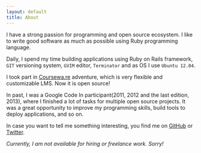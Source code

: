 ```yaml
---
layout: default
title: About
---
```


I have a strong passion for programming and open source ecosystem. I like to write
good software as much as possible using Ruby programming language.

Daily, I spend my time building applications using Ruby on Rails framework,
`GIT` versioning system, `GVIM` editor, `Terminator` and as OS I use `Ubuntu 12.04`.

I took part in [Coursewa.re](http://coursewa.re) adventure, which is very flexible
and customizable LMS. Now it is open source!

In past, I was a Google Code In participant(2011, 2012 and the last edition, 2013),
where I finished a lot of tasks for multiple open source projects.
It was a great opportunity to improve my programming skills, build tools to deploy applications, and so on.

In case you want to tell me something interesting,
you find me on [GitHub](https://github.com/dooma) or [Twitter](https://twitter.com/calinutz96).

_Currently, I am not available for hiring or freelance work. Sorry!_
